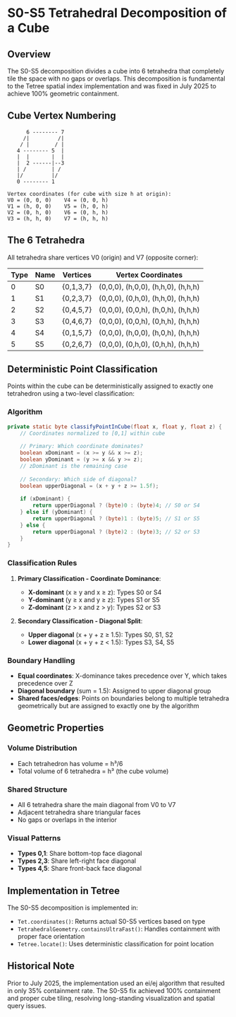 # S0-S5 Tetrahedral Decomposition of a Cube

## Overview

The S0-S5 decomposition divides a cube into 6 tetrahedra that completely tile the space with no gaps or overlaps. This decomposition is fundamental to the Tetree spatial index implementation and was fixed in July 2025 to achieve 100% geometric containment.

## Cube Vertex Numbering

```
      6 -------- 7
     /|         /|
    / |        / |
   4 -------- 5  |
   |  |       |  |
   |  2 ------|--3
   | /        | /
   |/         |/
   0 -------- 1

Vertex coordinates (for cube with size h at origin):
V0 = (0, 0, 0)    V4 = (0, 0, h)
V1 = (h, 0, 0)    V5 = (h, 0, h)
V2 = (0, h, 0)    V6 = (0, h, h)
V3 = (h, h, 0)    V7 = (h, h, h)
```

## The 6 Tetrahedra

All tetrahedra share vertices V0 (origin) and V7 (opposite corner):

| Type | Name | Vertices | Vertex Coordinates |
|------|------|----------|-------------------|
| 0 | S0 | {0,1,3,7} | (0,0,0), (h,0,0), (h,h,0), (h,h,h) |
| 1 | S1 | {0,2,3,7} | (0,0,0), (0,h,0), (h,h,0), (h,h,h) |
| 2 | S2 | {0,4,5,7} | (0,0,0), (0,0,h), (h,0,h), (h,h,h) |
| 3 | S3 | {0,4,6,7} | (0,0,0), (0,0,h), (0,h,h), (h,h,h) |
| 4 | S4 | {0,1,5,7} | (0,0,0), (h,0,0), (h,0,h), (h,h,h) |
| 5 | S5 | {0,2,6,7} | (0,0,0), (0,h,0), (0,h,h), (h,h,h) |

## Deterministic Point Classification

Points within the cube can be deterministically assigned to exactly one tetrahedron using a two-level classification:

### Algorithm

```java
private static byte classifyPointInCube(float x, float y, float z) {
    // Coordinates normalized to [0,1] within cube
    
    // Primary: Which coordinate dominates?
    boolean xDominant = (x >= y && x >= z);
    boolean yDominant = (y >= x && y >= z);
    // zDominant is the remaining case
    
    // Secondary: Which side of diagonal?
    boolean upperDiagonal = (x + y + z >= 1.5f);
    
    if (xDominant) {
        return upperDiagonal ? (byte)0 : (byte)4; // S0 or S4
    } else if (yDominant) {
        return upperDiagonal ? (byte)1 : (byte)5; // S1 or S5
    } else {
        return upperDiagonal ? (byte)2 : (byte)3; // S2 or S3
    }
}
```

### Classification Rules

1. **Primary Classification - Coordinate Dominance**:
   - **X-dominant** (x ≥ y and x ≥ z): Types S0 or S4
   - **Y-dominant** (y ≥ x and y ≥ z): Types S1 or S5
   - **Z-dominant** (z > x and z > y): Types S2 or S3

2. **Secondary Classification - Diagonal Split**:
   - **Upper diagonal** (x + y + z ≥ 1.5): Types S0, S1, S2
   - **Lower diagonal** (x + y + z < 1.5): Types S3, S4, S5

### Boundary Handling

- **Equal coordinates**: X-dominance takes precedence over Y, which takes precedence over Z
- **Diagonal boundary** (sum = 1.5): Assigned to upper diagonal group
- **Shared faces/edges**: Points on boundaries belong to multiple tetrahedra geometrically but are assigned to exactly one by the algorithm

## Geometric Properties

### Volume Distribution
- Each tetrahedron has volume = h³/6
- Total volume of 6 tetrahedra = h³ (the cube volume)

### Shared Structure
- All 6 tetrahedra share the main diagonal from V0 to V7
- Adjacent tetrahedra share triangular faces
- No gaps or overlaps in the interior

### Visual Patterns
- **Types 0,1**: Share bottom-top face diagonal
- **Types 2,3**: Share left-right face diagonal  
- **Types 4,5**: Share front-back face diagonal

## Implementation in Tetree

The S0-S5 decomposition is implemented in:
- `Tet.coordinates()`: Returns actual S0-S5 vertices based on type
- `TetrahedralGeometry.containsUltraFast()`: Handles containment with proper face orientation
- `Tetree.locate()`: Uses deterministic classification for point location

## Historical Note

Prior to July 2025, the implementation used an ei/ej algorithm that resulted in only 35% containment rate. The S0-S5 fix achieved 100% containment and proper cube tiling, resolving long-standing visualization and spatial query issues.